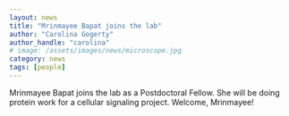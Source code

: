 ```yaml
---
layout: news
title: "Mrinmayee Bapat joins the lab"
author: "Carolina Gogerty"
author_handle: "carolina"
# image: /assets/images/news/microscope.jpg
category: news
tags: [people]
---
```

Mrinmayee Bapat joins the lab as a Postdoctoral Fellow. She will be doing protein work for a cellular signaling project. Welcome, Mrinmayee! 